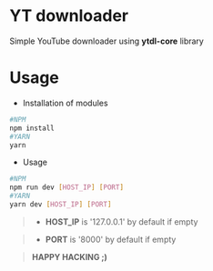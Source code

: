 # YT downloader
Simple YouTube downloader using **ytdl-core** library

# Usage
- Installation of modules
```bash
#NPM
npm install
#YARN
yarn
```
- Usage
```bash
#NPM
npm run dev [HOST_IP] [PORT]
#YARN
yarn dev [HOST_IP] [PORT]
```

> - **HOST_IP** is '127.0.0.1' by default if empty

> - **PORT** is '8000' by default if empty

> **HAPPY HACKING ;)**